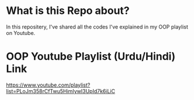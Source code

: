 # What is this Repo about?

In this repositery, I've shared all the codes I've explained in my OOP playlist on Youtube.

# OOP Youtube Playlist (Urdu/Hindi) Link

https://www.youtube.com/playlist?list=PLoJm358rCfTwu5HimIywI3UpId7k6iLiC
